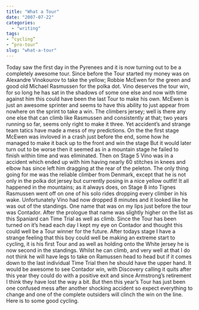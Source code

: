 ```yaml
---
title: "What a Tour"
date: "2007-07-22"
categories: 
  - "writing"
tags:
- “cycling”
- “pro-tour”
slug: "what-a-tour"
---
```


Today saw the first day in the Pyrenees and it is now turning out to be a completely awesome tour. Since before the Tour started my money was on Alexandre Vinokourov to take the yellow; Robbie McEwen for the green and good old Michael Rasmussen for the polka dot. Vino deserves the tour win, for so long he has sat in the shadows of some one else and now with time against him this could have been the last Tour to make his own. McEwen is just an awesome sprinter and seems to have this ability to just appear from nowhere on the sprint to take a win. The climbers jersey; well is there any one else that can climb like Rasmussen and consistently at that; two years running so far, seems only right to make it three. Yet accident’s and strange team tatics have made a mess of my predictions. On the the first stage McEwen was invloved in a crash just before the end, some how he managed to make it back up to the front and win the stage But it would later turn out to be worse then it seemed as in a mountain stage he failed to finish within time and was eliminated. Then on Stage 5 Vino was in a accident which ended up with him having nearly 60 stitches in knees and elbow has since left him dragging at the rear of the peleton. The only thing going for me was the reliable climber from Denmark, except that he is not only in the polka dot jersey but currently posing in a nice yellow outfit! It all happened in the mountains; as it always does, on Stage 8 into Tignes Rasmussen went off on one of his solo rides dropping every climber in his wake. Unfortunately Vino had now dropped 8 minutes and it looked like he was out of the standings. One name that was on my lips just before the tour was Contador. After the prologue that name was slightly higher on the list as this Spaniard can Time Trial as well as climb. Since the Tour has been turned on it’s head each day I kept my eye on Contador and thought this could well be a Tour winner for the future. After todays stage I have a strange feeling that this boy could well be making an extreme start to cycling, it is his first Tour and as well as holding onto the White jersey he is now second in the standings. Whilst he can climb, and very well at that I do not think he will have legs to take on Ramussen head to head but if it comes down to the last individual Time Trial then he should have the upper hand. It would be awesome to see Contador win, with Discovery calling it quits after this year they could do with a positive exit and since Armstrong’s retirement I think they have lost the way a bit. But then this year’s Tour has just been one confused mess after another shocking accident so expect everything to change and one of the complete outsiders will clinch the win on the line. Here is to some good cycling.
